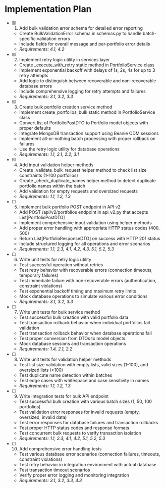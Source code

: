 # Implementation Plan

- [x] 1. Add bulk validation error schema for detailed error reporting
  - Create BulkValidationError schema in schemas.py to handle batch-specific validation errors
  - Include fields for overall message and per-portfolio error details
  - _Requirements: 4.1, 4.2_

- [x] 2. Implement retry logic utility in services layer
  - Create _execute_with_retry static method in PortfolioService class
  - Implement exponential backoff with delays of 1s, 2s, 4s for up to 3 retry attempts
  - Add logic to distinguish between recoverable and non-recoverable database errors
  - Include comprehensive logging for retry attempts and failures
  - _Requirements: 3.1, 3.2, 3.3_

- [x] 3. Create bulk portfolio creation service method
  - Implement create_portfolios_bulk static method in PortfolioService class
  - Convert list of PortfolioPostDTO to Portfolio model objects with proper defaults
  - Integrate MongoDB transaction support using Beanie ODM sessions
  - Implement all-or-nothing batch processing with proper rollback on failures
  - Use the retry logic utility for database operations
  - _Requirements: 1.1, 2.1, 2.2, 3.1_

- [x] 4. Add input validation helper methods
  - Create _validate_bulk_request helper method to check list size constraints (1-100 portfolios)
  - Create _check_duplicate_names helper method to detect duplicate portfolio names within the batch
  - Add validation for empty requests and oversized requests
  - _Requirements: 1.1, 1.2, 1.3_

- [ ] 5. Implement bulk portfolio POST endpoint in API v2
  - Add POST /api/v2/portfolios endpoint in api_v2.py that accepts List[PortfolioPostDTO]
  - Implement comprehensive input validation using helper methods
  - Add proper error handling with appropriate HTTP status codes (400, 500)
  - Return List[PortfolioResponseDTO] on success with HTTP 201 status
  - Include structured logging for all operations and error scenarios
  - _Requirements: 1.1, 2.3, 4.1, 4.2, 4.3, 5.1, 5.2, 5.3_

- [ ] 6. Write unit tests for retry logic utility
  - Test successful operation without retries
  - Test retry behavior with recoverable errors (connection timeouts, temporary failures)
  - Test immediate failure with non-recoverable errors (authentication, constraint violations)
  - Test exponential backoff timing and maximum retry limits
  - Mock database operations to simulate various error conditions
  - _Requirements: 3.1, 3.2, 3.3_

- [ ] 7. Write unit tests for bulk service method
  - Test successful bulk creation with valid portfolio data
  - Test transaction rollback behavior when individual portfolios fail validation
  - Test transaction rollback behavior when database operations fail
  - Test proper conversion from DTOs to model objects
  - Mock database sessions and transaction operations
  - _Requirements: 1.4, 2.1, 2.2_

- [ ] 8. Write unit tests for validation helper methods
  - Test list size validation with empty lists, valid sizes (1-100), and oversized lists (>100)
  - Test duplicate name detection within batches
  - Test edge cases with whitespace and case sensitivity in names
  - _Requirements: 1.1, 1.2, 1.3_

- [ ] 9. Write integration tests for bulk API endpoint
  - Test successful bulk creation with various batch sizes (1, 50, 100 portfolios)
  - Test validation error responses for invalid requests (empty, oversized, invalid data)
  - Test error responses for database failures and transaction rollbacks
  - Test proper HTTP status codes and response formats
  - Test concurrent bulk requests to verify transaction isolation
  - _Requirements: 1.1, 2.3, 4.1, 4.2, 5.1, 5.2, 5.3_

- [ ] 10. Add comprehensive error handling tests
  - Test various database error scenarios (connection failures, timeouts, constraint violations)
  - Test retry behavior in integration environment with actual database
  - Test transaction timeout scenarios
  - Verify proper error logging and monitoring integration
  - _Requirements: 3.1, 3.2, 3.3, 4.3_